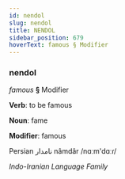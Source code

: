```yaml
---
id: nendol
slug: nendol
title: NENDOL
sidebar_position: 679
hoverText: famous § Modifier
---
```


### nendol

*famous* **§** Modifier

**Verb**: to be famous

**Noun**: fame

**Modifier**: famous

Persian نامدار nâmdâr /nɑːm'dɑːɾ/

*Indo-Iranian Language Family*